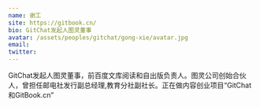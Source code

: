 ```yaml
---
name: 谢工
site: https://gitbook.cn/
bio: GitChat发起人图灵董事
avatar: /assets/peoples/gitchat/gong-xie/avatar.jpg
email: 
twitter: 
---
```

GitChat发起人图灵董事，前百度文库阅读和自出版负责人。图灵公司创始合伙人，曾担任邮电社发行副总经理,教育分社副社长。正在做内容创业项目“GitChat和GitBook.cn”

